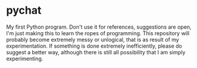 # pychat
My first Python program. Don't use it for references, suggestions are open, I'm just making this to learn the ropes of programming.
This repository will probably become extremely messy or unlogical, that is as result of my experimentation. If something is done extremely inefficiently, please do suggest a better way, although there is still all possibility that I am simply experimenting.
